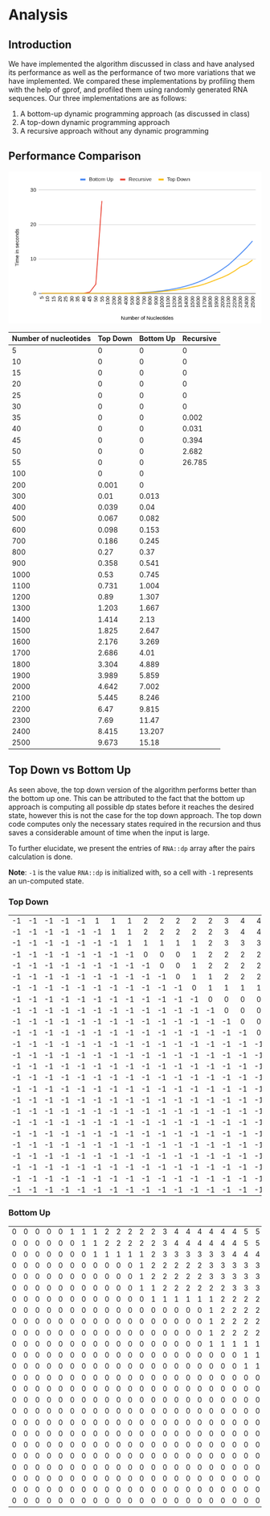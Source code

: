 # Analysis

## Introduction
We have implemented the algorithm discussed in class and have analysed its performance as well as the performance of two more variations that we have implemented. We compared these implementations by profiling them with the help of gprof, and profiled them using randomly generated RNA sequences.
Our three implementations are as follows:
1. A bottom-up dynamic programming approach (as discussed in class)
2. A top-down dynamic programming approach
3. A recursive approach without any dynamic programming

## Performance Comparison

![graph](images/graph.png)

| Number of nucleotides | Top Down | Bottom Up | Recursive |
| --------------------- | -------- | --------- | --------- |
| 5                     | 0        | 0         | 0         |
| 10                    | 0        | 0         | 0         |
| 15                    | 0        | 0         | 0         |
| 20                    | 0        | 0         | 0         |
| 25                    | 0        | 0         | 0         |
| 30                    | 0        | 0         | 0         |
| 35                    | 0        | 0         | 0.002     |
| 40                    | 0        | 0         | 0.031     |
| 45                    | 0        | 0         | 0.394     |
| 50                    | 0        | 0         | 2.682     |
| 55                    | 0        | 0         | 26.785    |
| 100                   | 0        | 0         |           |
| 200                   | 0.001    | 0         |           |
| 300                   | 0.01     | 0.013     |           |
| 400                   | 0.039    | 0.04      |           |
| 500                   | 0.067    | 0.082     |           |
| 600                   | 0.098    | 0.153     |           |
| 700                   | 0.186    | 0.245     |           |
| 800                   | 0.27     | 0.37      |           |
| 900                   | 0.358    | 0.541     |           |
| 1000                  | 0.53     | 0.745     |           |
| 1100                  | 0.731    | 1.004     |           |
| 1200                  | 0.89     | 1.307     |           |
| 1300                  | 1.203    | 1.667     |           |
| 1400                  | 1.414    | 2.13      |           |
| 1500                  | 1.825    | 2.647     |           |
| 1600                  | 2.176    | 3.269     |           |
| 1700                  | 2.686    | 4.01      |           |
| 1800                  | 3.304    | 4.889     |           |
| 1900                  | 3.989    | 5.859     |           |
| 2000                  | 4.642    | 7.002     |           |
| 2100                  | 5.445    | 8.246     |           |
| 2200                  | 6.47     | 9.815     |           |
| 2300                  | 7.69     | 11.47     |           |
| 2400                  | 8.415    | 13.207    |           |
| 2500                  | 9.673    | 15.18     |           |

## Top Down vs Bottom Up

As seen above, the top down version of the algorithm performs better than the bottom up one. This can be attributed to the fact that the bottom up approach is computing all possible dp states before it reaches the desired state, however this is not the case for the top down approach. The top down code computes only the necessary states required in the recursion and thus saves a considerable amount of time when the input is large.

To further elucidate, we present the entries of `RNA::dp` array after the pairs calculation is done.

**Note**: `-1` is the value `RNA::dp` is initialized with, so a cell with `-1` represents an un-computed state.

### Top Down

|     |     |     |     |     |     |     |     |     |     |     |     |     |     |     |     |     |     |     |     |     |     |     |     |     |
| :-: | :-: | :-: | :-: | :-: | :-: | :-: | :-: | :-: | :-: | :-: | :-: | :-: | :-: | :-: | :-: | :-: | :-: | :-: | :-: | :-: | :-: | :-: | :-: | :-: |
| -1  | -1  | -1  | -1  | -1  |  1  |  1  |  1  |  2  |  2  |  2  |  2  |  2  |  3  |  4  |  4  |  4  |  4  |  4  |  4  |  5  |  5  |  5  |  6  |  6  |
| -1  | -1  | -1  | -1  | -1  | -1  |  1  |  1  |  2  |  2  |  2  |  2  |  2  |  3  |  4  |  4  |  4  |  4  |  4  |  4  |  5  |  5  |  5  |  5  | -1  |
| -1  | -1  | -1  | -1  | -1  | -1  | -1  |  1  |  1  |  1  |  1  |  1  |  2  |  3  |  3  |  3  |  3  |  3  |  3  |  4  |  4  | -1  | -1  | -1  | -1  |
| -1  | -1  | -1  | -1  | -1  | -1  | -1  | -1  |  0  |  0  |  0  |  1  |  2  |  2  |  2  |  2  |  2  |  3  |  3  |  3  |  3  |  3  | -1  | -1  | -1  |
| -1  | -1  | -1  | -1  | -1  | -1  | -1  | -1  | -1  |  0  |  0  |  1  |  2  |  2  |  2  |  2  |  2  |  3  |  3  |  3  |  3  |  3  |  3  |  3  | -1  |
| -1  | -1  | -1  | -1  | -1  | -1  | -1  | -1  | -1  | -1  |  0  |  1  |  1  |  2  |  2  |  2  |  2  |  2  | -1  | -1  | -1  | -1  | -1  | -1  | -1  |
| -1  | -1  | -1  | -1  | -1  | -1  | -1  | -1  | -1  | -1  | -1  |  0  |  1  |  1  |  1  |  1  |  1  |  1  |  2  |  2  |  2  |  2  | -1  | -1  | -1  |
| -1  | -1  | -1  | -1  | -1  | -1  | -1  | -1  | -1  | -1  | -1  | -1  |  0  |  0  |  0  |  0  |  0  |  1  | -1  | -1  | -1  | -1  | -1  | -1  | -1  |
| -1  | -1  | -1  | -1  | -1  | -1  | -1  | -1  | -1  | -1  | -1  | -1  | -1  |  0  |  0  |  0  |  0  |  1  |  2  |  2  |  2  |  2  |  2  |  2  | -1  |
| -1  | -1  | -1  | -1  | -1  | -1  | -1  | -1  | -1  | -1  | -1  | -1  | -1  | -1  |  0  |  0  |  0  |  1  | -1  | -1  | -1  | -1  | -1  | -1  | -1  |
| -1  | -1  | -1  | -1  | -1  | -1  | -1  | -1  | -1  | -1  | -1  | -1  | -1  | -1  | -1  |  0  |  0  |  1  | -1  | -1  | -1  | -1  | -1  | -1  | -1  |
| -1  | -1  | -1  | -1  | -1  | -1  | -1  | -1  | -1  | -1  | -1  | -1  | -1  | -1  | -1  | -1  |  0  |  0  | -1  | -1  | -1  | -1  | -1  | -1  | -1  |
| -1  | -1  | -1  | -1  | -1  | -1  | -1  | -1  | -1  | -1  | -1  | -1  | -1  | -1  | -1  | -1  | -1  |  0  |  0  |  0  |  1  |  1  |  1  |  1  | -1  |
| -1  | -1  | -1  | -1  | -1  | -1  | -1  | -1  | -1  | -1  | -1  | -1  | -1  | -1  | -1  | -1  | -1  | -1  |  0  |  0  |  0  | -1  | -1  | -1  | -1  |
| -1  | -1  | -1  | -1  | -1  | -1  | -1  | -1  | -1  | -1  | -1  | -1  | -1  | -1  | -1  | -1  | -1  | -1  | -1  |  0  |  0  |  0  |  0  |  1  | -1  |
| -1  | -1  | -1  | -1  | -1  | -1  | -1  | -1  | -1  | -1  | -1  | -1  | -1  | -1  | -1  | -1  | -1  | -1  | -1  | -1  | -1  | -1  | -1  | -1  | -1  |
| -1  | -1  | -1  | -1  | -1  | -1  | -1  | -1  | -1  | -1  | -1  | -1  | -1  | -1  | -1  | -1  | -1  | -1  | -1  | -1  | -1  |  0  |  0  |  1  | -1  |
| -1  | -1  | -1  | -1  | -1  | -1  | -1  | -1  | -1  | -1  | -1  | -1  | -1  | -1  | -1  | -1  | -1  | -1  | -1  | -1  | -1  | -1  |  0  |  0  | -1  |
| -1  | -1  | -1  | -1  | -1  | -1  | -1  | -1  | -1  | -1  | -1  | -1  | -1  | -1  | -1  | -1  | -1  | -1  | -1  | -1  | -1  | -1  | -1  | -1  | -1  |
| -1  | -1  | -1  | -1  | -1  | -1  | -1  | -1  | -1  | -1  | -1  | -1  | -1  | -1  | -1  | -1  | -1  | -1  | -1  | -1  | -1  | -1  | -1  | -1  | -1  |
| -1  | -1  | -1  | -1  | -1  | -1  | -1  | -1  | -1  | -1  | -1  | -1  | -1  | -1  | -1  | -1  | -1  | -1  | -1  | -1  | -1  | -1  | -1  | -1  | -1  |
| -1  | -1  | -1  | -1  | -1  | -1  | -1  | -1  | -1  | -1  | -1  | -1  | -1  | -1  | -1  | -1  | -1  | -1  | -1  | -1  | -1  | -1  | -1  | -1  | -1  |
| -1  | -1  | -1  | -1  | -1  | -1  | -1  | -1  | -1  | -1  | -1  | -1  | -1  | -1  | -1  | -1  | -1  | -1  | -1  | -1  | -1  | -1  | -1  | -1  | -1  |
| -1  | -1  | -1  | -1  | -1  | -1  | -1  | -1  | -1  | -1  | -1  | -1  | -1  | -1  | -1  | -1  | -1  | -1  | -1  | -1  | -1  | -1  | -1  | -1  | -1  |
| -1  | -1  | -1  | -1  | -1  | -1  | -1  | -1  | -1  | -1  | -1  | -1  | -1  | -1  | -1  | -1  | -1  | -1  | -1  | -1  | -1  | -1  | -1  | -1  | -1  |

### Bottom Up

|     |     |     |     |     |     |     |     |     |     |     |     |     |     |     |     |     |     |     |     |     |     |     |     |     |
| :-: | :-: | :-: | :-: | :-: | :-: | :-: | :-: | :-: | :-: | :-: | :-: | :-: | :-: | :-: | :-: | :-: | :-: | :-: | :-: | :-: | :-: | :-: | :-: | :-: |
|  0  |  0  |  0  |  0  |  0  |  1  |  1  |  1  |  2  |  2  |  2  |  2  |  2  |  3  |  4  |  4  |  4  |  4  |  4  |  4  |  5  |  5  |  5  |  6  |  6  |
|  0  |  0  |  0  |  0  |  0  |  0  |  1  |  1  |  2  |  2  |  2  |  2  |  2  |  3  |  4  |  4  |  4  |  4  |  4  |  4  |  5  |  5  |  5  |  5  |  6  |
|  0  |  0  |  0  |  0  |  0  |  0  |  0  |  1  |  1  |  1  |  1  |  1  |  2  |  3  |  3  |  3  |  3  |  3  |  3  |  4  |  4  |  4  |  4  |  4  |  5  |
|  0  |  0  |  0  |  0  |  0  |  0  |  0  |  0  |  0  |  0  |  0  |  1  |  2  |  2  |  2  |  2  |  2  |  3  |  3  |  3  |  3  |  3  |  3  |  4  |  4  |
|  0  |  0  |  0  |  0  |  0  |  0  |  0  |  0  |  0  |  0  |  0  |  1  |  2  |  2  |  2  |  2  |  2  |  3  |  3  |  3  |  3  |  3  |  3  |  3  |  4  |
|  0  |  0  |  0  |  0  |  0  |  0  |  0  |  0  |  0  |  0  |  0  |  1  |  1  |  2  |  2  |  2  |  2  |  2  |  2  |  3  |  3  |  3  |  3  |  3  |  4  |
|  0  |  0  |  0  |  0  |  0  |  0  |  0  |  0  |  0  |  0  |  0  |  0  |  1  |  1  |  1  |  1  |  1  |  1  |  2  |  2  |  2  |  2  |  2  |  3  |  3  |
|  0  |  0  |  0  |  0  |  0  |  0  |  0  |  0  |  0  |  0  |  0  |  0  |  0  |  0  |  0  |  0  |  0  |  1  |  2  |  2  |  2  |  2  |  2  |  3  |  3  |
|  0  |  0  |  0  |  0  |  0  |  0  |  0  |  0  |  0  |  0  |  0  |  0  |  0  |  0  |  0  |  0  |  0  |  1  |  2  |  2  |  2  |  2  |  2  |  2  |  3  |
|  0  |  0  |  0  |  0  |  0  |  0  |  0  |  0  |  0  |  0  |  0  |  0  |  0  |  0  |  0  |  0  |  0  |  1  |  2  |  2  |  2  |  2  |  2  |  2  |  3  |
|  0  |  0  |  0  |  0  |  0  |  0  |  0  |  0  |  0  |  0  |  0  |  0  |  0  |  0  |  0  |  0  |  0  |  1  |  1  |  1  |  1  |  1  |  1  |  2  |  2  |
|  0  |  0  |  0  |  0  |  0  |  0  |  0  |  0  |  0  |  0  |  0  |  0  |  0  |  0  |  0  |  0  |  0  |  0  |  0  |  0  |  1  |  1  |  1  |  2  |  2  |
|  0  |  0  |  0  |  0  |  0  |  0  |  0  |  0  |  0  |  0  |  0  |  0  |  0  |  0  |  0  |  0  |  0  |  0  |  0  |  0  |  1  |  1  |  1  |  1  |  2  |
|  0  |  0  |  0  |  0  |  0  |  0  |  0  |  0  |  0  |  0  |  0  |  0  |  0  |  0  |  0  |  0  |  0  |  0  |  0  |  0  |  0  |  0  |  0  |  1  |  2  |
|  0  |  0  |  0  |  0  |  0  |  0  |  0  |  0  |  0  |  0  |  0  |  0  |  0  |  0  |  0  |  0  |  0  |  0  |  0  |  0  |  0  |  0  |  0  |  1  |  2  |
|  0  |  0  |  0  |  0  |  0  |  0  |  0  |  0  |  0  |  0  |  0  |  0  |  0  |  0  |  0  |  0  |  0  |  0  |  0  |  0  |  0  |  0  |  0  |  1  |  2  |
|  0  |  0  |  0  |  0  |  0  |  0  |  0  |  0  |  0  |  0  |  0  |  0  |  0  |  0  |  0  |  0  |  0  |  0  |  0  |  0  |  0  |  0  |  0  |  1  |  1  |
|  0  |  0  |  0  |  0  |  0  |  0  |  0  |  0  |  0  |  0  |  0  |  0  |  0  |  0  |  0  |  0  |  0  |  0  |  0  |  0  |  0  |  0  |  0  |  0  |  1  |
|  0  |  0  |  0  |  0  |  0  |  0  |  0  |  0  |  0  |  0  |  0  |  0  |  0  |  0  |  0  |  0  |  0  |  0  |  0  |  0  |  0  |  0  |  0  |  0  |  1  |
|  0  |  0  |  0  |  0  |  0  |  0  |  0  |  0  |  0  |  0  |  0  |  0  |  0  |  0  |  0  |  0  |  0  |  0  |  0  |  0  |  0  |  0  |  0  |  0  |  1  |
|  0  |  0  |  0  |  0  |  0  |  0  |  0  |  0  |  0  |  0  |  0  |  0  |  0  |  0  |  0  |  0  |  0  |  0  |  0  |  0  |  0  |  0  |  0  |  0  |  0  |
|  0  |  0  |  0  |  0  |  0  |  0  |  0  |  0  |  0  |  0  |  0  |  0  |  0  |  0  |  0  |  0  |  0  |  0  |  0  |  0  |  0  |  0  |  0  |  0  |  0  |
|  0  |  0  |  0  |  0  |  0  |  0  |  0  |  0  |  0  |  0  |  0  |  0  |  0  |  0  |  0  |  0  |  0  |  0  |  0  |  0  |  0  |  0  |  0  |  0  |  0  |
|  0  |  0  |  0  |  0  |  0  |  0  |  0  |  0  |  0  |  0  |  0  |  0  |  0  |  0  |  0  |  0  |  0  |  0  |  0  |  0  |  0  |  0  |  0  |  0  |  0  |
|  0  |  0  |  0  |  0  |  0  |  0  |  0  |  0  |  0  |  0  |  0  |  0  |  0  |  0  |  0  |  0  |  0  |  0  |  0  |  0  |  0  |  0  |  0  |  0  |  0  |
